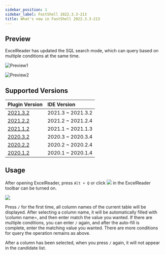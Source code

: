 ```yaml
---
sidebar_position: 1
sidebar_label: FastShell 2022.3.3-213
title: What's new in FastShell 2022.3.3-213
---
```


## Preview 

ExcelReader has updated the SQL search mode, which can query based on multiple conditions at the same time.

![Preview1](https://user-images.githubusercontent.com/28687074/158058906-bf355e85-71cf-475f-9814-5ef5ea98faba.gif)

![Preview2](https://user-images.githubusercontent.com/28687074/158058915-70cec3ec-872c-45a7-aa7d-dd68d735d953.gif)

## Supported Versions

| Plugin Version        | IDE Version                                   |
|:-------------|:----------------------------------------------|
| [2021.3.2](https://plugins.jetbrains.com/plugin/14722-excelreader/versions/stable/162214)  | 2021.3 ~ 2021.3.2 |
| [2021.2.2](https://plugins.jetbrains.com/plugin/14722-excelreader/versions/stable/162213)  | 2021.2 ~ 2021.2.4 |
| [2021.1.2](https://plugins.jetbrains.com/plugin/14722-excelreader/versions/stable/162211)  | 2021.1 ~ 2021.1.3 |
| [2020.3.2](https://plugins.jetbrains.com/plugin/14722-excelreader/versions/stable/162209)  | 2020.3 ~ 2020.3.4 |
| [2020.2.2](https://plugins.jetbrains.com/plugin/14722-excelreader/versions/stable/162208)  | 2020.2 ~ 2020.2.4 |
| [2020.1.2](https://plugins.jetbrains.com/plugin/14722-excelreader/versions/stable/162207)  | 2020.1 ~ 2020.1.4 |

## Usage 

After opening ExcelReader, press `Alt + Q` or click ![](https://user-images.githubusercontent.com/28687074/158059969-51eeb68c-f0f4-44bb-bcd8-e4413c63fca6.svg) 
in the ExcelReader toolbar can be turned on.

![](https://user-images.githubusercontent.com/28687074/158205245-821cb56c-9691-44e2-9448-821b1bd5ec21.png)

Press `/` for the first time, all column names of the current table will be displayed. After selecting a column name, 
it will be automatically filled with \column name=\, and then enter
match the value you wanted. If there are multiple conditions, you can 
enter `/` again, and after the auto-fill is complete, enter the matching value you wanted. 
There are more conditions for query the operation remains as above.

After a column has been selected, when you press `/` again, 
it will not appear in the candidate list.